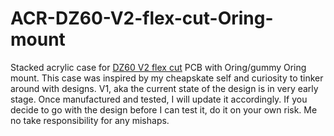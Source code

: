 # ACR-DZ60-V2-flex-cut-Oring-mount
Stacked acrylic case for [DZ60 V2 flex cut](https://kbdfans.com/products/dz60-60-pcb?variant=39766150316171) PCB with Oring/gummy Oring mount.
This case was inspired by my cheapskate self and curiosity to tinker around with designs.
V1, aka the current state of the design is in very early stage. Once manufactured and tested, I will update it accordingly.
If you decide to go with the design before I can test it, do it on your own risk. Me no take responsibility for any mishaps.
